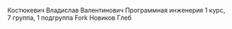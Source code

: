 Костюкевич 
Владислав
Валентинович
Программная инженерия
1 курс, 7 группа, 1 подгруппа
Fork Новиков Глеб
